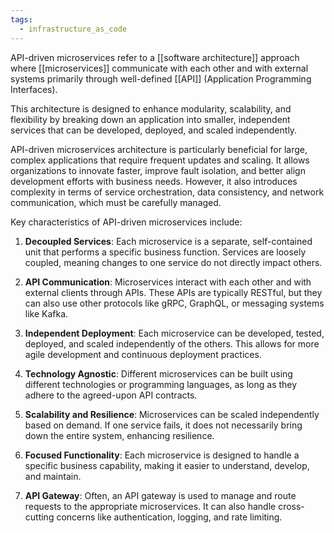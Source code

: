 ```yaml
---
tags:
  - infrastructure_as_code
---
```

API-driven microservices refer to a [[software architecture]] approach where [[microservices]] communicate with each other and with external systems primarily through well-defined [[API]] (Application Programming Interfaces). 

This architecture is designed to enhance modularity, scalability, and flexibility by breaking down an application into smaller, independent services that can be developed, deployed, and scaled independently.

API-driven microservices architecture is particularly beneficial for large, complex applications that require frequent updates and scaling. It allows organizations to innovate faster, improve fault isolation, and better align development efforts with business needs. However, it also introduces complexity in terms of service orchestration, data consistency, and network communication, which must be carefully managed.

Key characteristics of API-driven microservices include:

1. **Decoupled Services**: Each microservice is a separate, self-contained unit that performs a specific business function. Services are loosely coupled, meaning changes to one service do not directly impact others.

2. **API Communication**: Microservices interact with each other and with external clients through APIs. These APIs are typically RESTful, but they can also use other protocols like gRPC, GraphQL, or messaging systems like Kafka.

3. **Independent Deployment**: Each microservice can be developed, tested, deployed, and scaled independently of the others. This allows for more agile development and continuous deployment practices.

4. **Technology Agnostic**: Different microservices can be built using different technologies or programming languages, as long as they adhere to the agreed-upon API contracts.

5. **Scalability and Resilience**: Microservices can be scaled independently based on demand. If one service fails, it does not necessarily bring down the entire system, enhancing resilience.

6. **Focused Functionality**: Each microservice is designed to handle a specific business capability, making it easier to understand, develop, and maintain.

7. **API Gateway**: Often, an API gateway is used to manage and route requests to the appropriate microservices. It can also handle cross-cutting concerns like authentication, logging, and rate limiting.

